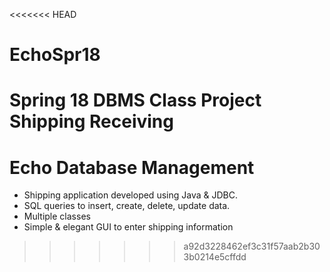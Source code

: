 <<<<<<< HEAD
# EchoSpr18
Spring 18 DBMS Class Project Shipping Receiving
=======
# Echo Database Management 

- Shipping application developed using Java & JDBC.
- SQL queries to insert, create, delete, update data.
- Multiple classes 
- Simple & elegant GUI to enter shipping information
>>>>>>> a92d3228462ef3c31f57aab2b303b0214e5cffdd
